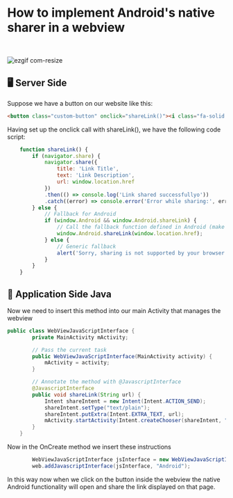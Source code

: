 # How to implement Android's native sharer in a webview
<br>



 ![ezgif com-resize](https://github.com/antonioalia7/android-native-sharer-webview/assets/39644570/ae42aee5-ed43-48eb-abe2-0a245fef5cd2)



## 🖥️ Server Side
Suppose we have a button on our website like this:
```html
<button class="custom-button" onclick="shareLink()"><i class="fa-solid fa-share-nodes" style="font-size: 34px;"></i></button>
```
Having set up the onclick call with shareLink(), we have the following code script:

```javascript
    function shareLink() {
        if (navigator.share) {
            navigator.share({
                title: 'Link Title',
                text: 'Link Description',
                url: window.location.href
            })
            .then(() => console.log('Link shared successfullyo'))
            .catch((error) => console.error('Error while sharing:', error));
        } else {
            // Fallback for Android
            if (window.Android && window.Android.shareLink) {
                // Call the fallback function defined in Android (make sure the function exists in Android)
                window.Android.shareLink(window.location.href);
            } else {
                // Generic fallback
                alert('Sorry, sharing is not supported by your browser.');
            }
        }
    }
```

## 📱 Application Side Java
Now we need to insert this method into our main Activity that manages the webview
```java
public class WebViewJavaScriptInterface {
        private MainActivity mActivity;

        // Pass the current task
        public WebViewJavaScriptInterface(MainActivity activity) {
            mActivity = activity;
        }

        // Annotate the method with @JavascriptInterface
        @JavascriptInterface
        public void shareLink(String url) {
            Intent shareIntent = new Intent(Intent.ACTION_SEND);
            shareIntent.setType("text/plain");
            shareIntent.putExtra(Intent.EXTRA_TEXT, url);
            mActivity.startActivity(Intent.createChooser(shareIntent, "Share link via"));
        }
    }
```

Now in the OnCreate method we insert these instructions
```java
        WebViewJavaScriptInterface jsInterface = new WebViewJavaScriptInterface(this);
        web.addJavascriptInterface(jsInterface, "Android");

```

In this way now when we click on the button inside the webview the native Android functionality will open and share the link displayed on that page.






